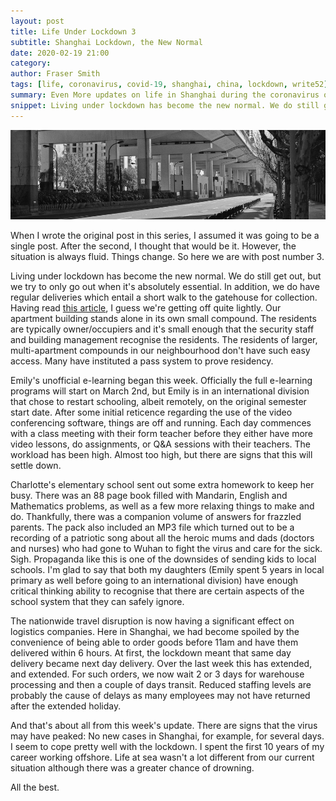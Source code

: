 ```yaml
---
layout: post
title: Life Under Lockdown 3
subtitle: Shanghai Lockdown, the New Normal
date: 2020-02-19 21:00
category:
author: Fraser Smith
tags: [life, coronavirus, covid-19, shanghai, china, lockdown, write52]
summary: Even More updates on life in Shanghai during the coronavirus outbreak
snippet: Living under lockdown has become the new normal. We do still get out, but we try to only go out when it's absolutely essential. In addition, we do have regular deliveries which entail a short walk to the gatehouse for collection.
---
```

<img src="/img/empty-road.jpg" alt="An Empty road in Shanghai" />

When I wrote the original post in this series, I assumed it was going to be a single post. After the second, I thought that would be it. However, the situation is always fluid. Things change. So here we are with post number 3.
<!--more-->

Living under lockdown has become the new normal. We do still get out, but we try to only go out when it's absolutely essential. In addition, we do have regular deliveries which entail a short walk to the gatehouse for collection. Having read [this article](https://www.nytimes.com/2020/02/15/business/china-coronavirus-lockdown.html), I guess we're getting off quite lightly. Our apartment building stands alone in its own small compound. The residents are typically owner/occupiers and it's small enough that the security staff and building management recognise the residents. The residents of larger, multi-apartment compounds in our neighbourhood don't have such easy access. Many have instituted a pass system to prove residency.

Emily's unofficial e-learning began this week. Officially the full e-learning programs will start on March 2nd, but Emily is in an international division that chose to restart schooling, albeit remotely, on the original semester start date. After some initial reticence regarding the use of the video conferencing software, things are off and running. Each day commences with a class meeting with their form teacher before they either have more video lessons, do assignments, or Q&A sessions with their teachers. The workload has been high. Almost too high, but there are signs that this will settle down.

Charlotte's elementary school sent out some extra homework to keep her busy. There was an 88 page book filled with Mandarin, English and Mathematics problems, as well as a few more relaxing things to make and do. Thankfully, there was a companion volume of answers for frazzled parents. The pack also included an MP3 file which turned out to be a recording of a patriotic song about all the heroic mums and dads (doctors and nurses) who had gone to Wuhan to fight the virus and care for the sick. Sigh. Propaganda like this is one of the downsides of sending kids to local schools. I'm glad to say that both my daughters (Emily spent 5 years in local primary as well before going to an international division) have enough critical thinking ability to recognise that there are certain aspects of the school system that they can safely ignore.

The nationwide travel disruption is now having a significant effect on logistics companies. Here in Shanghai, we had become spoiled by the convenience of being able to order goods before 11am and have them delivered within 6 hours. At first, the lockdown meant that same day delivery became next day delivery. Over the last week this has extended, and extended. For such orders, we now wait 2 or 3 days for warehouse processing and then a couple of days transit. Reduced staffing levels are probably the cause of delays as many employees may not have returned after the extended holiday.

And that's about all from this week's update. There are signs that the virus may have peaked: No new cases in Shanghai, for example, for several days. I seem to cope pretty well with the lockdown. I spent the first 10 years of my career working offshore. Life at sea wasn't a lot different from our current situation although there was a greater chance of drowning.

All the best.
